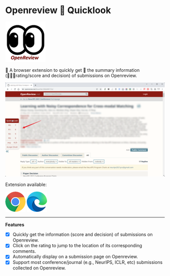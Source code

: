 # Openreview 👀 Quicklook

![logo](logo.png)

👏 A browser extension to quickly get 👀 the summary information (💯💯💯rating/score and decision) of submissions on Openreview.

![screenshot](assets/screenshot.png)

Extension available:

[![Chrome](assets/chrome.png "Chrome")](https://chrome.google.com/webstore/detail/openreview-quicklook/efoabjckcjahofacmgekfhjadpjlmcap?hl=en&authuser=0)
[![Edge](assets/edge.png "Edge")](https://chrome.google.com/webstore/detail/openreview-quicklook/efoabjckcjahofacmgekfhjadpjlmcap?hl=en&authuser=0)

----

**Features**
- [x] Quickly get the information (score and decision) of submissions on Openreview.
- [x] Click on the rating to jump to the location of its corresponding comments.
- [x] Automatically display on a submission page on Openreview.
- [x] Support most conference/journal (e.g., NeurIPS, ICLR, etc) submissions collected on Openreview.

